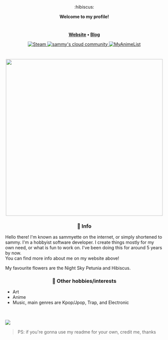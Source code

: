 ##
<div align="center">
  :hibiscus:
  <p align="center"><strong>Welcome to my profile!</strong></p>
  <h1></h1>
  <p><strong>
    <a href='https://sammy.is-a.dev'>Website</a> •
    <a href='https://sammy.is-a.dev/blog'>Blog</a>
  </strong></p>
  <a href="https://steamcommunity.com/id/sammyette">
    <img alt="Steam" src="https://img.shields.io/badge/steam%20-%23000000.svg?&style=for-the-badge&logo=steam&logoColor=white">
  </a>
  <a href="https://discord.gg/3PDdcQz">
    <img alt="sammy's cloud community" src="https://img.shields.io/badge/sammys%20cloud%20community-%237289DA.svg?&style=for-the-badge&logo=discord&logoColor=white">
  </a>
    <a href="https://myanimelist.net/profile/TorchedSammy">
    <img alt="MyAnimeList" src="https://img.shields.io/badge/MyAnimeList-%232e51a2.svg?&style=for-the-badge&logo=myanimelist&logoColor=white">
  </a>
  <h1></h1>
  <img src="https://64.media.tumblr.com/a71bc83661d3be8192c7d6cd62e2e966/tumblr_nrsh8x7Ztx1uyhxq0o1_500.gifv" width="500px">
</div>

<h3 align='center'>🌹 Info</h3>

Hello there! I'm known as sammyette on the internet, or simply shortened to sammy.
I'm a hobbyist software developer. I create things mostly for my own need, or what is fun to work on.
I've been doing this for around 5 years by now.  
You can find more info about me on my website above!
  
My favourite flowers are the Night Sky Petunia and Hibiscus.

<h3 align='center'>🐋 Other hobbies/interests</h3>

- Art
- Anime
- Music, main genres are Kpop/Jpop, Trap, and Electronic
## 
<br>
<img src='https://modeus.is-inside.me/OymdJcjf.jpg'>

> PS: if you're gonna use my readme for your own, credit me, thanks
